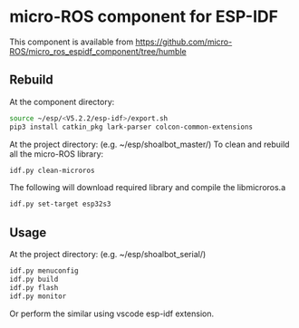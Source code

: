 # micro-ROS component for ESP-IDF

This component is available from https://github.com/micro-ROS/micro_ros_espidf_component/tree/humble


## Rebuild

At the component directory: 
```bash
source ~/esp/<V5.2.2/esp-idf>/export.sh
pip3 install catkin_pkg lark-parser colcon-common-extensions
```

At the project directory: (e.g. ~/esp/shoalbot_master/)
To clean and rebuild all the micro-ROS library:
```bash
idf.py clean-microros
```

The following will download required library and compile the libmicroros.a
```bash
idf.py set-target esp32s3
```



## Usage

At the project directory: (e.g. ~/esp/shoalbot_serial/)

```bash
idf.py menuconfig
idf.py build
idf.py flash
idf.py monitor
```

Or perform the similar using vscode esp-idf extension.